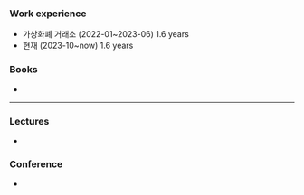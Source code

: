   ### Work experience
- 가상화폐 거래소 (2022-01~2023-06) 1.6 years
- 현재 (2023-10~now) 1.6 years

### Books
- 
<hr>

### Lectures
- 

### Conference
-
